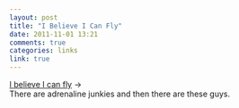 ```yaml
---
layout: post
title: "I Believe I Can Fly"
date: 2011-11-01 13:21
comments: true
categories: links
link: true
---
```

[I believe I can fly](http://vimeo.com/31240369 "I believe I can fly") &rarr;  
There are adrenaline junkies and then there are these guys. 